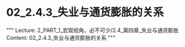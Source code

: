 # 02_2.4.3_失业与通货膨胀的关系

"""
Lecture: 2_PART_1_宏观视角，必不可少/2.4_第四章_失业与通货膨胀
Content: 02_2.4.3_失业与通货膨胀的关系
"""

